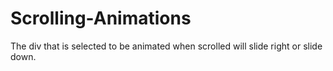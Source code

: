# Scrolling-Animations
The div that is selected to be animated when scrolled will slide right or slide down.
